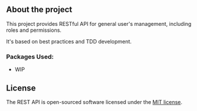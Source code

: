 ## About the project

This project provides RESTful API for general user's management, including roles and permissions.

It's based on best practices and TDD development.

### Packages Used:
- WIP

## License

The REST API is open-sourced software licensed under the [MIT license](https://opensource.org/licenses/MIT).
